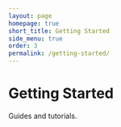 ```yaml
---
layout: page
homepage: true
short_title: Getting Started
side_menu: true
order: 3
permalink: /getting-started/
---
```


# Getting Started

Guides and tutorials.
